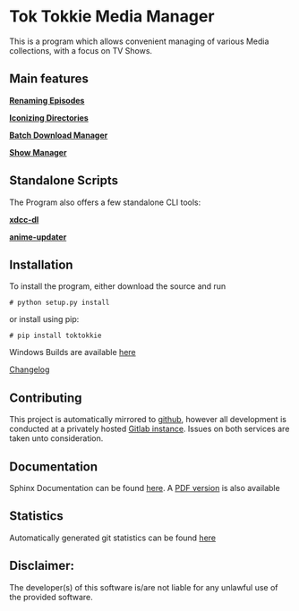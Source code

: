 # Tok Tokkie Media Manager

This is a program which allows convenient managing of various Media collections, with a focus
on TV Shows.


## Main features

[**Renaming Episodes**](doc/extra/main_features/renaming.md)

[**Iconizing Directories**](doc/extra/main_features/iconizing.md)

[**Batch Download Manager**](doc/extra/main_features/bdlm.md)

[**Show Manager**](doc/extra/main_features/showmanager.md)


## Standalone Scripts

The Program also offers a few standalone CLI tools:

[**xdcc-dl**](doc/extra/xdcc-dl.md)
    
[**anime-updater**](doc/extra/anime-updater.md)


## Installation

To install the program, either download the source and run

    # python setup.py install
    
or install using pip:

    # pip install toktokkie

Windows Builds are available [here](http://gitlab.namibsun.net/namboy94/toktokkie/wikis/windows-builds)

[Changelog](http://gitlab.namibsun.net/namboy94/toktokkie/raw/master/CHANGELOG)

## Contributing

This project is automatically mirrored to [github](https://github.com/namboy94/toktokkie), however all development
is conducted at a privately hosted [Gitlab instance](http://gitlab.namibsun.net/namboy94/toktokkie). Issues
on both services are taken unto consideration.

## Documentation

Sphinx Documentation can be found [here](http://krumreyh.eu/toktokkie/documentation/html/index.html).
A [PDF version](http://krumreyh.eu/toktokkie/documentation/documentation.pdf) is also available

## Statistics

Automatically generated git statistics can be found [here](http://krumreyh.eu/toktokkie/git_stats/index.html)


## Disclaimer:

The developer(s) of this software is/are not liable for any unlawful use of the provided software.
